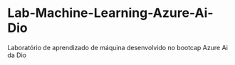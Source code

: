 # Lab-Machine-Learning-Azure-Ai-Dio
Laboratório de aprendizado de máquina desenvolvido no bootcap Azure Ai da Dio
